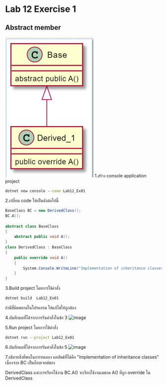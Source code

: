 # Lab 12 Exercise 1

## Abstract member
![alt text](./Pictures/image01.png)
1.สร้าง console application project

```cmd
dotnet new console --name Lab12_Ex01
```

2.เปลี่ยน code ให้เป็นดังต่อไปนี้

```cs
BaseClass BC = new DerivedClass();
BC.A(); 

abstract class BaseClass
{
    abstract public void A();
}
class DerivedClass : BaseClass
{
    public override void A()
    {
        System.Console.WriteLine("Implementation of inheritance classes");
    }
}
```

3.Build project โดยการใช้คำสั่ง

```cmd
dotnet build  Lab12_Ex01
```

ถ้ามีที่ผิดพลาดในโปรแกรม ให้แก้ไขให้ถูกต้อง

4.บันทึกผลที่ได้จากการรันคำสั่งในข้อ 3
![image](https://github.com/ThanchiraCharakhon099/03376836-OOP-2566-Lab-12/assets/144195708/7dc8f297-8b25-40fb-b14d-b491c94d4671)

5.Run project โดยการใช้คำสั่ง

```cmd
dotnet run --project Lab12_Ex01
```

6.บันทึกผลที่ได้จากการรันคำสั่งในข้อ 5
![image](https://github.com/ThanchiraCharakhon099/03376836-OOP-2566-Lab-12/assets/144195708/db9fc0bf-03b5-4990-be0a-c133eee47299)

7.อธิบายสิ่งที่พบในการทดลอง
ผลลัพธ์ที่ได้คือ "Implementation of inheritance classes" เนื่องจาก BC เป็นอ็อบเจกต์ของ

DerivedClass และการเรียกใช้งาน BC.A() จะเรียกใช้งานเมธอด A() ที่ถูก override ใน DerivedClass 
